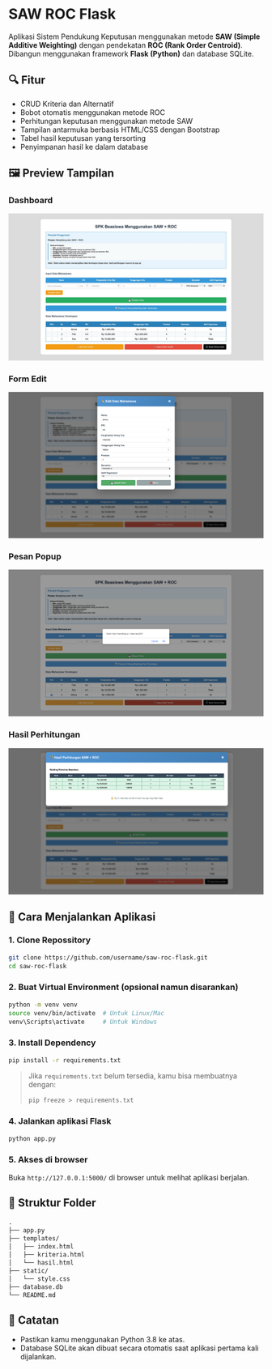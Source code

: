 # SAW ROC Flask

Aplikasi Sistem Pendukung Keputusan menggunakan metode **SAW (Simple Additive Weighting)** dengan pendekatan **ROC (Rank Order Centroid)**. Dibangun menggunakan framework **Flask (Python)** dan database SQLite.

## 🔍 Fitur

- CRUD Kriteria dan Alternatif
- Bobot otomatis menggunakan metode ROC
- Perhitungan keputusan menggunakan metode SAW
- Tampilan antarmuka berbasis HTML/CSS dengan Bootstrap
- Tabel hasil keputusan yang tersorting
- Penyimpanan hasil ke dalam database

## 🖼️ Preview Tampilan

### Dashboard
![Dashboard Preview](static/preview/dashboard.png)

### Form Edit
![Form Kriteria](static/preview/edit.png)

### Pesan Popup
![Form Kriteria](static/preview/popup.png)

### Hasil Perhitungan
![Hasil SAW](static/preview/hasil.png)

## 🚀 Cara Menjalankan Aplikasi

### 1. Clone Repossitory

```bash
git clone https://github.com/username/saw-roc-flask.git
cd saw-roc-flask
```

### 2. Buat Virtual Environment (opsional namun disarankan)

```bash
python -m venv venv
source venv/bin/activate  # Untuk Linux/Mac
venv\Scripts\activate     # Untuk Windows
```

### 3. Install Dependency

```bash
pip install -r requirements.txt
```

> Jika `requirements.txt` belum tersedia, kamu bisa membuatnya dengan:
>
> ```bash
> pip freeze > requirements.txt
> ```

### 4. Jalankan aplikasi Flask

```bash
python app.py
```

### 5. Akses di browser

Buka `http://127.0.0.1:5000/` di browser untuk melihat aplikasi berjalan.

## 🧱 Struktur Folder

```
.
├── app.py
├── templates/
│   ├── index.html
│   ├── kriteria.html
│   └── hasil.html
├── static/
│   └── style.css
├── database.db
└── README.md
```

## 📌 Catatan

- Pastikan kamu menggunakan Python 3.8 ke atas.
- Database SQLite akan dibuat secara otomatis saat aplikasi pertama kali dijalankan.
